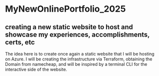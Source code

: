 # MyNewOnlinePortfolio_2025
creating a new static website to host and showcase my experiences, accomplishments, certs, etc
---
The idea here is to create once again a static website that I will be hosting on Azure. I will be creating the infrastructure via Terraform, obtaining the Domain from namecheap, and will be inspired by a terminal CLI for the interactive side of the website.
